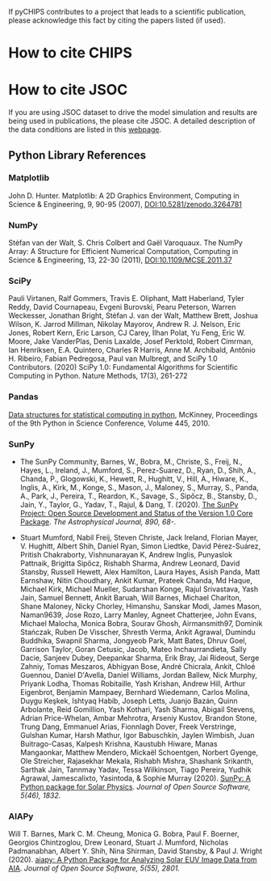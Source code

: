 <!-- 
Author(s): Shibaji Chakraborty

Disclaimer:
pyCHIPS is under the MIT license found in the root directory LICENSE.md 
Everyone is permitted to copy and distribute verbatim copies of this license 
document.

This version of the MIT Public License incorporates the terms
and conditions of MIT General Public License.
-->

If pyCHIPS contributes to a project that leads to a scientific publication, please acknowledge this fact by citing the papers listed (if used).  

# How to cite CHIPS

# How to cite JSOC

If you are using JSOC dataset to drive the model simulation and results are being used in publications, the please cite JSOC. A detailed description of the data conditions are listed in this [webpage](http://jsoc.stanford.edu/).

## Python Library References 

### Matplotlib
John D. Hunter. Matplotlib: A 2D Graphics Environment, Computing in Science & Engineering, 9, 90-95 (2007), [DOI:10.5281/zenodo.3264781](https://zenodo.org/record/3264781)

### NumPy
Stéfan van der Walt, S. Chris Colbert and Gaël Varoquaux. The NumPy Array: A Structure for Efficient Numerical Computation, Computing in Science & Engineering, 13, 22-30 (2011), [DOI:10.1109/MCSE.2011.37](https://ieeexplore.ieee.org/document/5725236)

### SciPy
Pauli Virtanen, Ralf Gommers, Travis E. Oliphant, Matt Haberland, Tyler Reddy, David Cournapeau, Evgeni Burovski, Pearu Peterson, Warren Weckesser, Jonathan Bright, Stéfan J. van der Walt, Matthew Brett, Joshua Wilson, K. Jarrod Millman, Nikolay Mayorov, Andrew R. J. Nelson, Eric Jones, Robert Kern, Eric Larson, CJ Carey, İlhan Polat, Yu Feng, Eric W. Moore, Jake VanderPlas, Denis Laxalde, Josef Perktold, Robert Cimrman, Ian Henriksen, E.A. Quintero, Charles R Harris, Anne M. Archibald, Antônio H. Ribeiro, Fabian Pedregosa, Paul van Mulbregt, and SciPy 1.0 Contributors. (2020) SciPy 1.0: Fundamental Algorithms for Scientific Computing in Python. Nature Methods, 17(3), 261-272

### Pandas
[Data structures for statistical computing in python](https://conference.scipy.org/proceedings/scipy2010/pdfs/mckinney.pdf), McKinney, Proceedings of the 9th Python in Science Conference, Volume 445, 2010.

### SunPy
- The SunPy Community, Barnes, W., Bobra, M., Christe, S., Freĳ, N., Hayes, L., Ireland, J., Mumford, S., Perez-Suarez, D., Ryan, D., Shih, A., Chanda, P., Glogowski, K., Hewett, R., Hughitt, V., Hill, A., Hiware, K., Inglis, A., Kirk, M., Konge, S., Mason, J., Maloney, S., Murray, S., Panda, A., Park, J., Pereira, T., Reardon, K., Savage, S., Sipőcz, B., Stansby, D., Jain, Y., Taylor, G., Yadav, T., Rajul, & Dang, T. (2020). [The SunPy Project: Open Source Development and Status of the Version 1.0 Core Package](https://iopscience.iop.org/article/10.3847/1538-4357/ab4f7a). *The Astrophysical Journal, 890, 68-.*

- Stuart Mumford, Nabil Freĳ, Steven Christe, Jack Ireland, Florian Mayer, V. Hughitt, Albert Shih, Daniel Ryan, Simon Liedtke, David Pérez-Suárez, Pritish Chakraborty, Vishnunarayan K, Andrew Inglis, Punyaslok Pattnaik, Brigitta Sipőcz, Rishabh Sharma, Andrew Leonard, David Stansby, Russell Hewett, Alex Hamilton, Laura Hayes, Asish Panda, Matt Earnshaw, Nitin Choudhary, Ankit Kumar, Prateek Chanda, Md Haque, Michael Kirk, Michael Mueller, Sudarshan Konge, Rajul Srivastava, Yash Jain, Samuel Bennett, Ankit Baruah, Will Barnes, Michael Charlton, Shane Maloney, Nicky Chorley, Himanshu, Sanskar Modi, James Mason, Naman9639, Jose Rozo, Larry Manley, Agneet Chatterjee, John Evans, Michael Malocha, Monica Bobra, Sourav Ghosh, Airmansmith97, Dominik Stańczak, Ruben De Visscher, Shresth Verma, Ankit Agrawal, Dumindu Buddhika, Swapnil Sharma, Jongyeob Park, Matt Bates, Dhruv Goel, Garrison Taylor, Goran Cetusic, Jacob, Mateo Inchaurrandieta, Sally Dacie, Sanjeev Dubey, Deepankar Sharma, Erik Bray, Jai Rideout, Serge Zahniy, Tomas Meszaros, Abhigyan Bose, André Chicrala, Ankit, Chloé Guennou, Daniel D'Avella, Daniel Williams, Jordan Ballew, Nick Murphy, Priyank Lodha, Thomas Robitaille, Yash Krishan, Andrew Hill, Arthur Eigenbrot, Benjamin Mampaey, Bernhard Wiedemann, Carlos Molina, Duygu Keşkek, Ishtyaq Habib, Joseph Letts, Juanjo Bazán, Quinn Arbolante, Reid Gomillion, Yash Kothari, Yash Sharma, Abigail Stevens, Adrian Price-Whelan, Ambar Mehrotra, Arseniy Kustov, Brandon Stone, Trung Dang, Emmanuel Arias, Fionnlagh Dover, Freek Verstringe, Gulshan Kumar, Harsh Mathur, Igor Babuschkin, Jaylen Wimbish, Juan Buitrago-Casas, Kalpesh Krishna, Kaustubh Hiware, Manas Mangaonkar, Matthew Mendero, Mickaël Schoentgen, Norbert Gyenge, Ole Streicher, Rajasekhar Mekala, Rishabh Mishra, Shashank Srikanth, Sarthak Jain, Tannmay Yadav, Tessa Wilkinson, Tiago Pereira, Yudhik Agrawal, Jamescalixto, Yasintoda, & Sophie Murray (2020). [SunPy: A Python package for Solar Physics](https://doi.org/10.21105/joss.01832). *Journal of Open Source Software, 5(46), 1832.*

### AIAPy
Will T. Barnes, Mark C. M. Cheung, Monica G. Bobra, Paul F. Boerner, Georgios Chintzoglou, Drew Leonard, Stuart J. Mumford, Nicholas Padmanabhan, Albert Y. Shih, Nina Shirman, David Stansby, & Paul J. Wright (2020). [aiapy: A Python Package for Analyzing Solar EUV Image Data from AIA](https://doi.org/10.21105/joss.02801). *Journal of Open Source Software, 5(55), 2801.*